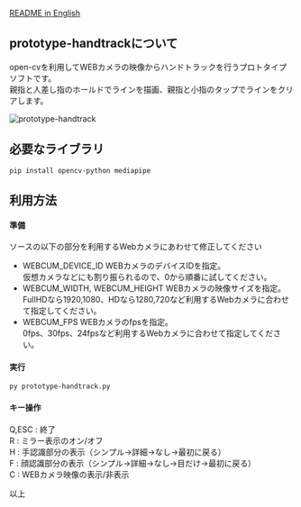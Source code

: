 [README in English](readme.md)

## prototype-handtrackについて
open-cvを利用してWEBカメラの映像からハンドトラックを行うプロトタイプソフトです。  
親指と人差し指のホールドでラインを描画、親指と小指のタップでラインをクリアします。  

![prototype-handtrack](docs/prototype-handtrack.gif)

## 必要なライブラリ
    pip install opencv-python mediapipe

## 利用方法
#### 準備
ソースの以下の部分を利用するWebカメラにあわせて修正してください  

- WEBCUM_DEVICE_ID
WEBカメラのデバイスIDを指定。  
仮想カメラなどにも割り振られるので、0から順番に試してください。  
- WEBCUM_WIDTH, WEBCUM_HEIGHT
WEBカメラの映像サイズを指定。  
FullHDなら1920,1080、HDなら1280,720など利用するWebカメラに合わせて指定してください。  
- WEBCUM_FPS
WEBカメラのfpsを指定。  
0fps、30fps、24fpsなど利用するWebカメラに合わせて指定してください。  

#### 実行
    py prototype-handtrack.py

#### キー操作
Q,ESC   : 終了  
R       : ミラー表示のオン/オフ  
H       : 手認識部分の表示（シンプル->詳細->なし->最初に戻る）  
F       : 顔認識部分の表示（シンプル->詳細->なし->目だけ->最初に戻る）  
C       : WEBカメラ映像の表示/非表示  

以上
